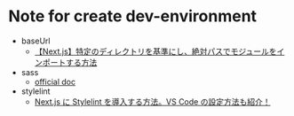Note for create dev-environment
====================================

- baseUrl
    * [【Next.js】特定のディレクトリを基準にし、絶対パスでモジュールをインポートする方法](https://fwywd.com/tech/next-base-url)
- sass
    * [official doc](https://nextjs.org/docs/basic-features/built-in-css-support#sass-support)
- stylelint
    * [Next.js に Stylelint を導入する方法。VS Code の設定方法も紹介！](https://fwywd.com/tech/next-stylelint)
